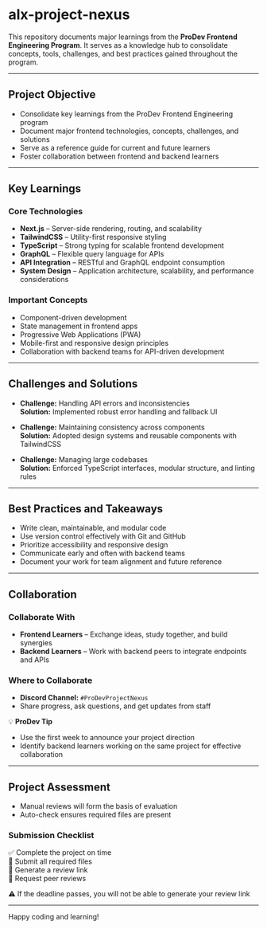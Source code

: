 # alx-project-nexus

This repository documents major learnings from the **ProDev Frontend Engineering Program**. It serves as a knowledge hub to consolidate concepts, tools, challenges, and best practices gained throughout the program.

---

## Project Objective
- Consolidate key learnings from the ProDev Frontend Engineering program  
- Document major frontend technologies, concepts, challenges, and solutions  
- Serve as a reference guide for current and future learners  
- Foster collaboration between frontend and backend learners  

---

## Key Learnings

### Core Technologies
- **Next.js** – Server-side rendering, routing, and scalability  
- **TailwindCSS** – Utility-first responsive styling  
- **TypeScript** – Strong typing for scalable frontend development  
- **GraphQL** – Flexible query language for APIs  
- **API Integration** – RESTful and GraphQL endpoint consumption  
- **System Design** – Application architecture, scalability, and performance considerations  

### Important Concepts
- Component-driven development  
- State management in frontend apps  
- Progressive Web Applications (PWA)  
- Mobile-first and responsive design principles  
- Collaboration with backend teams for API-driven development  

---

## Challenges and Solutions
- **Challenge:** Handling API errors and inconsistencies  
  **Solution:** Implemented robust error handling and fallback UI  

- **Challenge:** Maintaining consistency across components  
  **Solution:** Adopted design systems and reusable components with TailwindCSS  

- **Challenge:** Managing large codebases  
  **Solution:** Enforced TypeScript interfaces, modular structure, and linting rules  

---

## Best Practices and Takeaways
- Write clean, maintainable, and modular code  
- Use version control effectively with Git and GitHub  
- Prioritize accessibility and responsive design  
- Communicate early and often with backend teams  
- Document your work for team alignment and future reference  

---

## Collaboration

### Collaborate With
- **Frontend Learners** – Exchange ideas, study together, and build synergies  
- **Backend Learners** – Work with backend peers to integrate endpoints and APIs  

### Where to Collaborate
- **Discord Channel:** `#ProDevProjectNexus`  
- Share progress, ask questions, and get updates from staff  

💡 **ProDev Tip**  
- Use the first week to announce your project direction  
- Identify backend learners working on the same project for effective collaboration  

---

## Project Assessment
- Manual reviews will form the basis of evaluation  
- Auto-check ensures required files are present  

### Submission Checklist
✅ Complete the project on time  
📄 Submit all required files  
🔗 Generate a review link  
👥 Request peer reviews  

⚠️ If the deadline passes, you will not be able to generate your review link  

---

Happy coding and learning!
